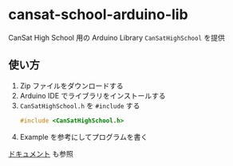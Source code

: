 # cansat-school-arduino-lib
CanSat High School 用の Arduino Library `CanSatHighSchool` を提供

## 使い方

1. Zip ファイルをダウンロードする
2. Arduino IDE でライブラリをインストールする
3. `CanSatHighSchool.h` を `#include` する
    ```cpp
    #include <CanSatHighSchool.h>
    ```
4. Example を参考にしてプログラムを書く

[ドキュメント](https://cansat-high-school.ut-issl.com/arduino/How-To-Use) も参照

